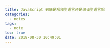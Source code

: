 ```yaml
---
title: JavaScript 到底是解释型语言还是编译型语言呢
categories:
  - notes
tags:
  - note
toc: true
date: 2018-08-30 10:49:01
---
```

